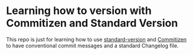 # Learning how to version with Commitizen and Standard Version

This repo is just for learning how to use [standard-version](https://github.com/conventional-changelog/standard-version) and [Commitizen](https://github.com/commitizen/cz-cli) to have conventional commit messages and a standard Changelog file.